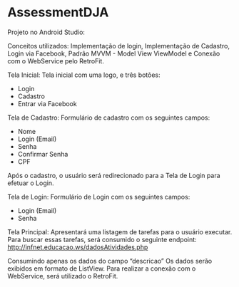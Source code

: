 # AssessmentDJA
Projeto no Android Studio:

Conceitos utilizados: Implementação de login, Implementação de Cadastro, Login via Facebook, Padrão MVVM - Model View ViewModel e Conexão com o WebService pelo RetroFit.

Tela Inicial: Tela inicial com uma logo, e três botões:
- Login
- Cadastro
- Entrar via Facebook

Tela de Cadastro: Formulário de cadastro com os seguintes campos:
- Nome
- Login (Email)
- Senha
- Confirmar Senha
- CPF

Após o cadastro, o usuário será redirecionado para a Tela de Login para efetuar o Login. 

Tela de Login: Formulário de Login com os seguintes campos:
- Login (Email)
- Senha

Tela Principal: Apresentará uma listagem de tarefas para o usuário executar. Para buscar essas tarefas, será consumido o seguinte endpoint: http://infnet.educacao.ws/dadosAtividades.php

Consumindo apenas os dados do campo “descricao” 
Os dados serão exibidos em formato de ListView. 
Para realizar a conexão com o WebService, será utilizado o RetroFit.
